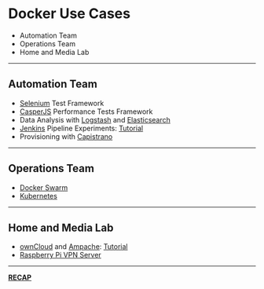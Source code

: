 # Docker Use Cases

- Automation Team
- Operations Team
- Home and Media Lab

---

## Automation Team

- [Selenium](http://www.seleniumhq.org/) Test Framework
- [CasperJS](http://casperjs.org) Performance Tests Framework
- Data Analysis with [Logstash](https://www.elastic.co/products/logstash) and [Elasticsearch](https://www.elastic.co/products/elasticsearch)
- [Jenkins](https://hub.docker.com/_/jenkins/) Pipeline Experiments: [Tutorial](http://shashikantjagtap.net/get-started-with-brand-new-jenkins-2-0-with-docker)
- Provisioning with [Capistrano](http://capistranorb.com)

---

## Operations Team

- [Docker Swarm](https://docs.docker.com/swarm)
- [Kubernetes](http://kubernetes.io)

---

## Home and Media Lab

- [ownCloud](https://hub.docker.com/_/owncloud/) and [Ampache](https://hub.docker.com/r/ampache/ampache/): [Tutorial](http://arielelkin.github.io/articles/easily-sync-and-stream-your-entire-music-collection-using-docker.html)
- [Raspberry Pi VPN Server](https://hub.docker.com/r/netzfisch/rpi-vpn-server)

---

[__RECAP__](..)
